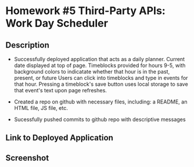 # Homework #5 Third-Party APIs: Work Day Scheduler

## Description

* Successfully deployed application that acts as a daily planner. Current date displayed at top of page. Timeblocks provided for hours 9-5, with background colors to indicatate whether that hour is in the past, present, or future Users can click into timeblocks and type in events for that hour. Pressing a timeblock's save button uses local storage to save that event's text upon page refreshes.

* Created a repo on github with necessary files, including: a README, an HTML file, JS file, etc.

* Sucessfully pushed commits to github repo with descriptive messages

## Link to Deployed Application

## Screenshot
